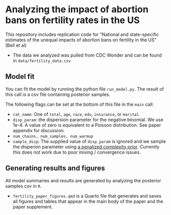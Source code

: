 # Analyzing the impact of abortion bans on fertility rates in the US
This repository includes replication code for "National and state-specific estimates of the unequal impacts of abortion bans on fertility in the US" (Bell et al)

- The data we analyzed was pulled from CDC Wonder and can be found in `data/fertility_data.csv`

## Model fit
You can fit the model by running the python file `run_model.py`. The result of this call is a csv file containing posterior samples.

The following flags can be set at the bottom of this file in the `main` call:
- `cat_name`: One of `total`, `age`, `race`, `edu`, `insurance`, or `marital`. 
- `disp_param`: the dispersion parameter for the negative binomial.  We use 1e-4.  A value of zero is equivalent to a Poisson distribution.  See paper appendix for discussion. 
- `num_chains, num_samples, num_warmup`
- `sample_disp`: The supplied value of `disp_param` is ignored and we sample the disperion parameter using [a penalized complexity prior](https://dansblog.netlify.app/posts/2022-08-29-priors4/priors4.html).  Currently this does not work due to poor mixing / convergence issues.

## Generating results and figures
All model summaries and results are generated by analyzing the posterior samples csv in `R`. 
- `fertility_paper_figures.qmd` is a Quarto file that generates and saves all figures and tables that appear in the main body of the paper and the paper supplement.

